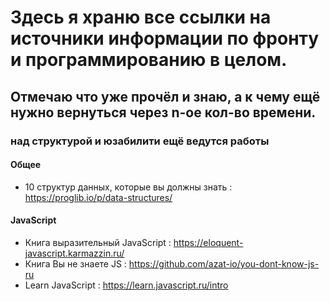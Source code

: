# Здесь я храню все ссылки на источники информации по фронту и программированию в целом.
## Отмечаю что уже прочёл и знаю, а к чему ещё нужно вернуться через n-ое кол-во времени.

### над структурой и юзабилити ещё ведутся работы

#### Общее
- 10 структур данных, которые вы должны знать : https://proglib.io/p/data-structures/
#### JavaScript
- Книга выразительный JavaScript : https://eloquent-javascript.karmazzin.ru/
- Книга Вы не знаете JS : https://github.com/azat-io/you-dont-know-js-ru
- Learn JavaScript : https://learn.javascript.ru/intro

